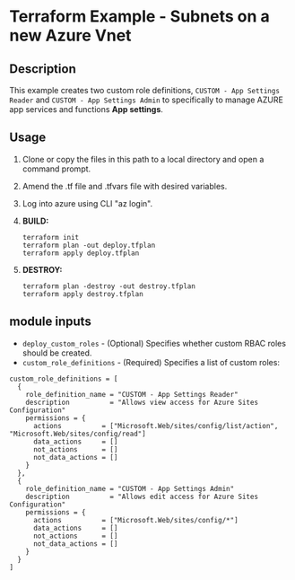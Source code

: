 # Terraform Example - Subnets on a new Azure Vnet

## Description

This example creates two custom role definitions, `CUSTOM - App Settings Reader` and `CUSTOM - App Settings Admin` to specifically to manage AZURE app services and functions **App settings**.  

## Usage

1. Clone or copy the files in this path to a local directory and open a command prompt.
2. Amend the .tf file and .tfvars file with desired variables.
3. Log into azure using CLI "az login".
4. **BUILD:**

    ```HCL
    terraform init
    terraform plan -out deploy.tfplan
    terraform apply deploy.tfplan
    ```

5. **DESTROY:**

    ```HCL
    terraform plan -destroy -out destroy.tfplan
    terraform apply destroy.tfplan
    ```

## module inputs

- `deploy_custom_roles` - (Optional) Specifies whether custom RBAC roles should be created.
- `custom_role_definitions` - (Required) Specifies a list of custom roles:

```hcl
custom_role_definitions = [
  {
    role_definition_name = "CUSTOM - App Settings Reader"
    description          = "Allows view access for Azure Sites Configuration"
    permissions = {
      actions          = ["Microsoft.Web/sites/config/list/action", "Microsoft.Web/sites/config/read"]
      data_actions     = []
      not_actions      = []
      not_data_actions = []
    }
  },
  {
    role_definition_name = "CUSTOM - App Settings Admin"
    description          = "Allows edit access for Azure Sites Configuration"
    permissions = {
      actions          = ["Microsoft.Web/sites/config/*"]
      data_actions     = []
      not_actions      = []
      not_data_actions = []
    }
  }
]
```
